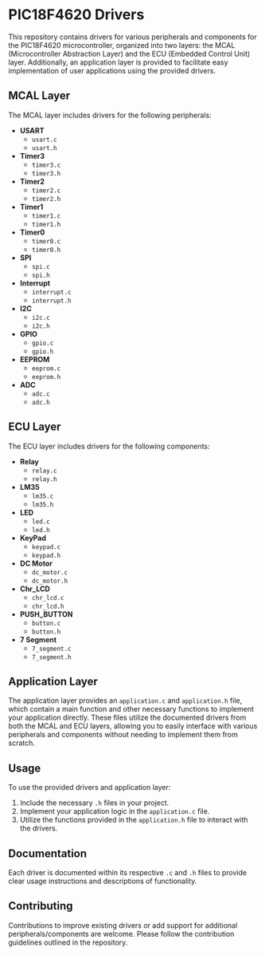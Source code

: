 # PIC18F4620 Drivers

This repository contains drivers for various peripherals and components for the PIC18F4620 microcontroller, organized into two layers: the MCAL (Microcontroller Abstraction Layer) and the ECU (Embedded Control Unit) layer. Additionally, an application layer is provided to facilitate easy implementation of user applications using the provided drivers.

## MCAL Layer

The MCAL layer includes drivers for the following peripherals:

- **USART**
  - `usart.c`
  - `usart.h`
- **Timer3**
  - `timer3.c`
  - `timer3.h`
- **Timer2**
  - `timer2.c`
  - `timer2.h`
- **Timer1**
  - `timer1.c`
  - `timer1.h`
- **Timer0**
  - `timer0.c`
  - `timer0.h`
- **SPI**
  - `spi.c`
  - `spi.h`
- **Interrupt**
  - `interrupt.c`
  - `interrupt.h`
- **I2C**
  - `i2c.c`
  - `i2c.h`
- **GPIO**
  - `gpio.c`
  - `gpio.h`
- **EEPROM**
  - `eeprom.c`
  - `eeprom.h`
- **ADC**
  - `adc.c`
  - `adc.h`

## ECU Layer

The ECU layer includes drivers for the following components:

- **Relay**
  - `relay.c`
  - `relay.h`
- **LM35**
  - `lm35.c`
  - `lm35.h`
- **LED**
  - `led.c`
  - `led.h`
- **KeyPad**
  - `keypad.c`
  - `keypad.h`
- **DC Motor**
  - `dc_motor.c`
  - `dc_motor.h`
- **Chr_LCD**
  - `chr_lcd.c`
  - `chr_lcd.h`
- **PUSH_BUTTON**
  - `button.c`
  - `button.h`
- **7 Segment**
  - `7_segment.c`
  - `7_segment.h`

## Application Layer

The application layer provides an `application.c` and `application.h` file, which contain a main function and other necessary functions to implement your application directly. These files utilize the documented drivers from both the MCAL and ECU layers, allowing you to easily interface with various peripherals and components without needing to implement them from scratch.

## Usage

To use the provided drivers and application layer:

1. Include the necessary `.h` files in your project.
2. Implement your application logic in the `application.c` file.
3. Utilize the functions provided in the `application.h` file to interact with the drivers.

## Documentation

Each driver is documented within its respective `.c` and `.h` files to provide clear usage instructions and descriptions of functionality.

## Contributing

Contributions to improve existing drivers or add support for additional peripherals/components are welcome. Please follow the contribution guidelines outlined in the repository.


